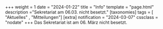 +++
weight = 1
date = "2024-01-22"
title = "Info"
template = "page.html"
description ="Sekretariat am 06.03. nicht besetzt."
[taxonomies]
tags = [ "Aktuelles" , "Mitteilungen"]
[extra]
notification = "2024-03-07"
cssclass = "nodate"
+++
Das Sekretariat ist am 06. März nicht besetzt.

<!-- more -->

